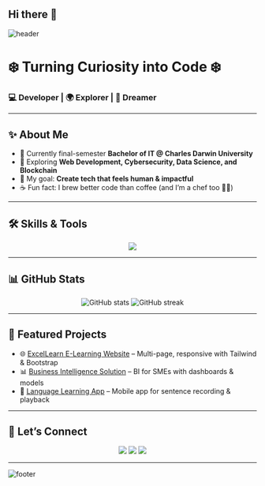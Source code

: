 ## Hi there 👋

<!-- Header Banner -->
![header](https://capsule-render.vercel.app/api?type=waving&color=0:398f86,100:02332e&height=200&section=header&text=Hemanta%20Raj%20Bhatta&fontSize=50&fontColor=ffffff&animation=fadeIn)

# ❄️ Turning Curiosity into Code ❄️  
### 💻 Developer | 🌍 Explorer | 🚀 Dreamer  

---

## ✨ About Me
- 🔭 Currently final-semester **Bachelor of IT @ Charles Darwin University**  
- 🌱 Exploring **Web Development, Cybersecurity, Data Science, and Blockchain**  
- 🎯 My goal: **Create tech that feels human & impactful**  
- ☕ Fun fact: I brew better code than coffee (and I’m a chef too 👨‍🍳)  

---

## 🛠️ Skills & Tools  
<p align="center">
<img src="https://skillicons.dev/icons?i=html,css,js,bootstrap,tailwind,react,python,java,dotnet,androidstudio,git,github,vscode,mysql,postgresql" />
</p>

---

## 📊 GitHub Stats
<p align="center">
  <img src="https://github-readme-stats.vercel.app/api?username=Hem2057&show_icons=true&theme=tokyonight" alt="GitHub stats" />
  <img src="https://github-readme-streak-stats.herokuapp.com/?user=Hem2057&theme=tokyonight" alt="GitHub streak" />
</p>

---

## 🚀 Featured Projects
- 🌐 [ExcelLearn E-Learning Website](https://github.com/Hem2057/excellearn) – Multi-page, responsive with Tailwind & Bootstrap  
- 📊 [Business Intelligence Solution](https://github.com/Hem2057/bi-solution) – BI for SMEs with dashboards & models  
- 📱 [Language Learning App](https://github.com/Hem2057/languageapp) – Mobile app for sentence recording & playback  

---

## 🌌 Let’s Connect
<p align="center">
<a href="https://www.linkedin.com/in/hemant-raj-812926361/"><img src="https://img.shields.io/badge/LinkedIn-0077B5.svg?&style=for-the-badge&logo=linkedin&logoColor=white"/></a>
<a href="mailto:Hemant2057.h@gmail.com"><img src="https://img.shields.io/badge/Email-D14836.svg?&style=for-the-badge&logo=gmail&logoColor=white"/></a>
<a href="https://YOUR_PORTFOLIO.com"><img src="https://img.shields.io/badge/Portfolio-000000.svg?&style=for-the-badge&logo=firefox&logoColor=white"/></a>
</p>

---

<!-- Footer Banner -->
![footer](https://capsule-render.vercel.app/api?type=waving&color=0:0072ff,100:00c6ff&height=120&section=footer)

